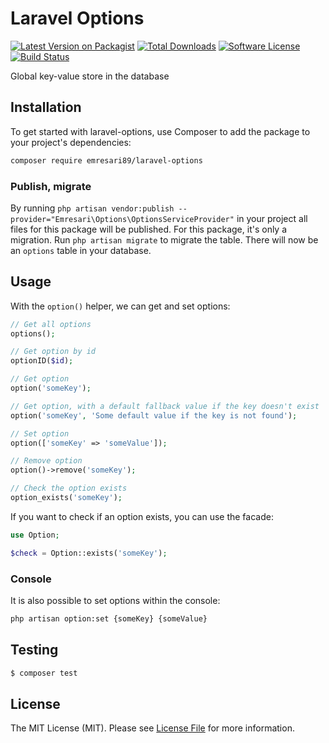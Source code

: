 # Laravel Options

[![Latest Version on Packagist](https://img.shields.io/packagist/v/emresari89/laravel-options.svg?style=flat-square)](https://packagist.org/packages/emresari89/laravel-options)
[![Total Downloads](https://img.shields.io/packagist/dt/emresari89/laravel-options.svg?style=flat-square)](https://packagist.org/packages/emresari89/laravel-options)
[![Software License](https://img.shields.io/badge/license-MIT-brightgreen.svg?style=flat-square)](LICENSE.md)
[![Build Status](https://travis-ci.org/emresari89/laravel-options.svg?branch=master)](https://travis-ci.org/emresari89/laravel-options)

Global key-value store in the database

## Installation

To get started with laravel-options, use Composer to add the package to your project's dependencies:

```bash
composer require emresari89/laravel-options
```

### Publish, migrate

By running `php artisan vendor:publish --provider="Emresari\Options\OptionsServiceProvider"` in your project all files for this package will be 
published.
For this package, it's only a migration. Run `php artisan migrate` to migrate the table. There will now be an `options` table in your database.

## Usage

With the `option()` helper, we can get and set options:

```php
// Get all options 
options();

// Get option by id
optionID($id);

// Get option
option('someKey');

// Get option, with a default fallback value if the key doesn't exist
option('someKey', 'Some default value if the key is not found');

// Set option
option(['someKey' => 'someValue']);

// Remove option
option()->remove('someKey');

// Check the option exists
option_exists('someKey');
```

If you want to check if an option exists, you can use the facade:

```php
use Option;

$check = Option::exists('someKey');
```

### Console

It is also possible to set options within the console:

```bash
php artisan option:set {someKey} {someValue}
```

## Testing

```bash
$ composer test
```

## License

The MIT License (MIT). Please see [License File](LICENSE.md) for more information.
